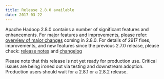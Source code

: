 ```yaml
---
title: Release 2.8.0 available
date: 2017-03-22
---
```

<!---
  Licensed under the Apache License, Version 2.0 (the "License");
  you may not use this file except in compliance with the License.
  You may obtain a copy of the License at

   http://www.apache.org/licenses/LICENSE-2.0

  Unless required by applicable law or agreed to in writing, software
  distributed under the License is distributed on an "AS IS" BASIS,
  WITHOUT WARRANTIES OR CONDITIONS OF ANY KIND, either express or implied.
  See the License for the specific language governing permissions and
  limitations under the License. See accompanying LICENSE file.
-->

Apache Hadoop 2.8.0 contains a number of significant features and enhancements. For major features and improvements, please refer: [overview of major changes](https://hadoop.apache.org/docs/r2.8.0/index.html) coming in 2.8.0. For details of 2917 fixes, improvements, and new features since the previous 2.7.0 release, please check: [release notes](https://hadoop.apache.org/docs/r2.8.0/hadoop-project-dist/hadoop-commonreleasenotes.html) and [changelog](https://hadoop.apache.org/docs/r2.8.0/hadoop-project-dist/hadoop-common/CHANGES.txt)

Please note that this release is not yet ready for production use. Critical issues are being ironed out via testing and downstream adoption. Production users should wait for a 2.8.1 or a 2.8.2 release.
